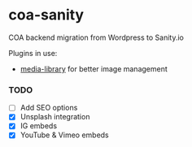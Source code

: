 # coa-sanity
COA backend migration from Wordpress to Sanity.io

Plugins in use:
- [media-library](https://www.sanity.io/plugins/sanity-plugin-media-library) for better image management

### TODO
- [ ] Add SEO options
- [x] Unsplash integration
- [x] IG embeds
- [x] YouTube & Vimeo embeds

